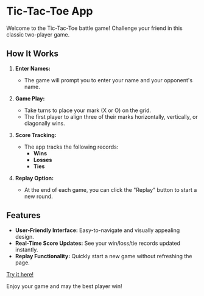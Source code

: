 # Tic-Tac-Toe App

Welcome to the Tic-Tac-Toe battle game! Challenge your friend in this classic two-player game.

## How It Works

1. **Enter Names:**
   - The game will prompt you to enter your name and your opponent's name.

2. **Game Play:**
   - Take turns to place your mark (X or O) on the grid.
   - The first player to align three of their marks horizontally, vertically, or diagonally wins.

3. **Score Tracking:**
   - The app tracks the following records:
     - **Wins**
     - **Losses**
     - **Ties**

4. **Replay Option:**
   - At the end of each game, you can click the "Replay" button to start a new round.

## Features

- **User-Friendly Interface:** Easy-to-navigate and visually appealing design.
- **Real-Time Score Updates:** See your win/loss/tie records updated instantly.
- **Replay Functionality:** Quickly start a new game without refreshing the page.

[Try it here!]( https://rui-23.github.io/tic-tac-toe/)

Enjoy your game and may the best player win!

